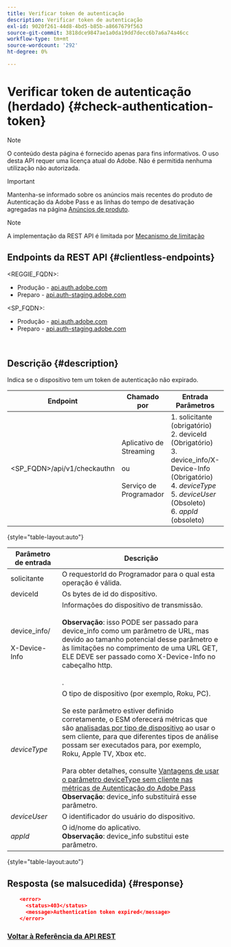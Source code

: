 ```yaml
---
title: Verificar token de autenticação
description: Verificar token de autenticação
exl-id: 9020f261-44d8-4bd5-b85b-a8667679f563
source-git-commit: 3818dce9847ae1a0da19dd7decc6b7a6a74a46cc
workflow-type: tm+mt
source-wordcount: '292'
ht-degree: 0%

---
```


# Verificar token de autenticação (herdado) {#check-authentication-token}

>[!NOTE]
>
>O conteúdo desta página é fornecido apenas para fins informativos. O uso desta API requer uma licença atual do Adobe. Não é permitida nenhuma utilização não autorizada.

>[!IMPORTANT]
>
> Mantenha-se informado sobre os anúncios mais recentes do produto de Autenticação da Adobe Pass e as linhas do tempo de desativação agregadas na página [Anúncios de produto](/help/authentication/product-announcements.md).

>[!NOTE]
>
> A implementação da REST API é limitada por [Mecanismo de limitação](/help/authentication/integration-guide-programmers/throttling-mechanism.md)

## Endpoints da REST API {#clientless-endpoints}

&lt;REGGIE_FQDN>:

* Produção - [api.auth.adobe.com](http://api.auth.adobe.com/)
* Preparo - [api.auth-staging.adobe.com](http://api.auth-staging.adobe.com/)

&lt;SP_FQDN>:

* Produção - [api.auth.adobe.com](http://api.auth.adobe.com/)
* Preparo - [api.auth-staging.adobe.com](http://api.auth-staging.adobe.com/)

</br>

## Descrição {#description}

Indica se o dispositivo tem um token de autenticação não expirado.

| Endpoint | Chamado </br>por | Entrada   </br>Parâmetros | HTTP </br>Método | Resposta | Resposta HTTP </br> |
| --- | --- | --- | --- | --- | --- |
| &lt;SP_FQDN>/api/v1/checkauthn | Aplicativo de Streaming</br></br>ou</br></br>Serviço de Programador | 1. solicitante (obrigatório)</br>2.  deviceId (Obrigatório)</br>3.  device_info/X-Device-Info (Obrigatório)</br>4.  _deviceType_ </br>5.  _deviceUser_ (Obsoleto)</br>6.  _appId_ (obsoleto) | GET | XML ou JSON que contém detalhes de erros, caso não seja bem-sucedido. | 200 - Sucesso   </br>403 - Sem Êxito |

{style="table-layout:auto"}


| Parâmetro de entrada | Descrição |
| --- | --- |
| solicitante | O requestorId do Programador para o qual esta operação é válida. |
| deviceId | Os bytes de id do dispositivo. |
| device_info/</br></br>X-Device-Info | Informações do dispositivo de transmissão.</br></br>**Observação**: isso PODE ser passado para device_info como um parâmetro de URL, mas devido ao tamanho potencial desse parâmetro e às limitações no comprimento de uma URL GET, ELE DEVE ser passado como X-Device-Info no cabeçalho http. </br></br><!--See the full details in [Passing Device and Connection Information](/help/authentication/passing-client-information-device-connection-and-application.md)(/help/authentication/passing-client-information-device-connection-and-application.md)-->. |
| _deviceType_ | O tipo de dispositivo (por exemplo, Roku, PC).</br></br>Se este parâmetro estiver definido corretamente, o ESM oferecerá métricas que são [analisadas por tipo de dispositivo](/help/authentication/integration-guide-programmers/features-premium/esm/entitlement-service-monitoring-overview.md#clientless_device_type) ao usar o sem cliente, para que diferentes tipos de análise possam ser executados para, por exemplo, Roku, Apple TV, Xbox etc.</br></br>Para obter detalhes, consulte [Vantagens de usar o parâmetro deviceType sem cliente nas métricas de Autenticação do Adobe Pass ](/help/authentication/integration-guide-programmers/legacy/notes-technical/benefits-of-using-the-clientless-devicetype-parameter-in-pass-metrics.md)</br>**Observação**: device_info substituirá esse parâmetro. |
| _deviceUser_ | O identificador do usuário do dispositivo. |
| _appId_ | O id/nome do aplicativo.</br>**Observação**: device_info substitui este parâmetro. |

{style="table-layout:auto"}


## Resposta (se malsucedida) {#response}

```JSON
    <error>
      <status>403</status>
      <message>Authentication token expired</message>
    </error>
```

### [Voltar à Referência da API REST](/help/authentication/integration-guide-programmers/legacy/rest-api-v1/rest-api-reference.md)
